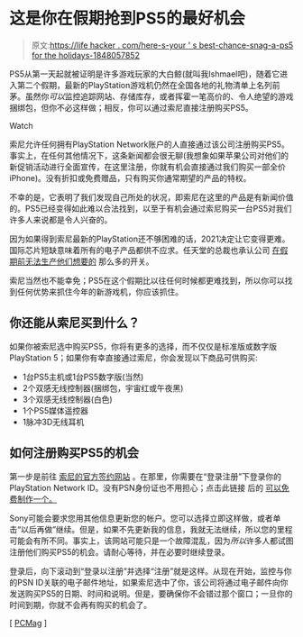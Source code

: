 # 这是你在假期抢到PS5的最好机会

> 原文:[https://life hacker . com/here-s-your ' s best-chance-snag-a-ps5 for the holidays-1848057852](https://lifehacker.com/here-s-your-best-chance-to-snag-a-ps5-for-the-holidays-1848057852)

PS5从第一天起就被证明是许多游戏玩家的大白鲸(就叫我Ishmael吧)，随着它进入第二个假期，最新的PlayStation游戏机仍然在全国各地的礼物清单上名列前茅。虽然你*可以*监控追踪网站、存储库存，或者挥霍一笔高价的、令人绝望的游戏捆绑包，但你不必这样做；相反，你可以通过索尼直接注册购买PS5。

Watch

索尼允许任何拥有PlayStation Network账户的人直接通过该公司注册购买PS5。事实上，在任何其他情况下，这条新闻都会很无聊(我想象如果苹果公司对他们的新促销活动进行全面宣传，在这里注册，你就有机会直接通过我们购买一部全价iPhone)。没有折扣或免费赠品，只有购买你通常期望的产品的特权。

不幸的是，它表明了我们发现自己所处的状况，即索尼在这里的产品是有新闻价值的。PS5已经变得如此难以合法找到，以至于有机会通过索尼购买一台PS5对我们许多人来说都是令人兴奋的。

因为如果得到索尼最新的PlayStation还不够困难的话，2021决定让它变得更难。国际芯片短缺意味着所有的电子产品都供不应求。任天堂的总裁也承认公司 [在假期前无法生产他们想要的](https://lifehacker.com/why-itll-be-hard-to-find-a-nintendo-switch-this-christm-1847995950) 那么多的开关。

索尼当然也不能幸免；PS5在这个假期比以往任何时候都更难找到，所以你可以找到任何优势来抓住今年的新游戏机，你应该抓住。

## 你还能从索尼买到什么？

如果你被索尼选中购买PS5，你将有更多的选择，而不仅仅是标准版或数字版PlayStation 5；如果你有幸直接通过索尼，你会发现以下商品可供购买:

*   1台PS5主机或1台PS5数字版(当然)
*   2个双感无线控制器(捆绑包，宇宙红或午夜黑)
*   3个双感无线控制器(白色)
*   1个PS5媒体遥控器
*   1脉冲3D无线耳机

## 如何注册购买PS5的机会

第一步是前往 [索尼的官方签约网站](https://www.playstation.com/en-us/ps5/register-to-buy/) 。在那里，你需要在“登录注册”下登录你的PlayStation Network ID。没有PSN身份证也不用担心；点击此链接 后的 [可以免费制作一个。](https://id.sonyentertainmentnetwork.com/id/create_account_ca/?entry=%2Fcreate_account&auth_ver=v3&access_type=offline&ui=pr&client_id=e4a62faf-4b87-4fea-8565-caaabb3ac918&no_captcha=false&redirect_uri=https%3A%2F%2Fweb.np.playstation.com%2Fapi%2Fsession%2Fv1%2Fsession%3Fredirect_uri%3Dhttps%253A%252F%252Fio.playstation.com%252Fcentral%252Fauth%252Flogin%253Flocale%253Den_GB%2526postSignInURL%253Dhttps%25253A%25252F%25252Fwww.playstation.com%25252Fps5%25252Fregister-to-buy/%25252F%2526cancelURL%253Dhttps%25253A%25252F%25252Fwww.playstation.com%25252F%26x-psn-app-ver%3D%2540sie-ppr-web-session%252Fsession%252Fv5.5.0&response_type=code&scope=web%3Acore&service_entity=urn%3Aservice-entity%3Apsn&smcid=web%3Apdc&state=1a9e958cc2b49f8a3e60a9692af4f8b652f1a7c3f0c8e02ddcd6c50217cd82ad&cid=a57fe044-9165-4790-8675-f78620ef4a84&duid=00000007000901000418e783e42749d2dc121ee06140e700981f95401229ef1f7561c4e9dbfe3d0c#/create_account/wizard/entrance?entry=create_account)

Sony可能会要求您用其他信息更新您的帐户。您可以选择立即这样做，或者单击“以后再做”继续。但是，如果不先更新我的信息，我就无法继续，所以您的里程可能会有所不同。事实上，该网站可能只是一个故障混乱，因为*所以*许多人都试图注册他们购买PS5的机会。请耐心等待，并在必要时继续登录。

登录后，向下滚动到“登录以注册”并选择“注册”就是这样。从现在开始，监控与你的PSN ID关联的电子邮件地址，如果索尼选中了你，该公司将通过电子邮件向你发送购买PS5的日期、时间和说明。但是，要确保你不会错过那个窗口；一旦你的时间到期，你就不会再有购买的机会了。

[ [PCMag](https://www.pcmag.com/news/want-a-ps5-for-christmas-sony-offers-a-new-way-to-buy-one) ]